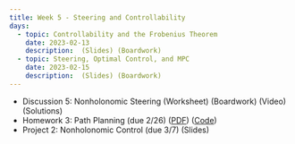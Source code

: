 ```yaml
---
title: Week 5 - Steering and Controllability
days:
  - topic: Controllability and the Frobenius Theorem
    date: 2023-02-13
    description:  (Slides) (Boardwork)
  - topic: Steering, Optimal Control, and MPC
    date: 2023-02-15
    description:  (Slides) (Boardwork)
---
```


- Discussion 5: Nonholonomic Steering (Worksheet) (Boardwork) (Video) (Solutions) 
- Homework 3: Path Planning (due 2/26) ([PDF](https://ucb-ee106.github.io/106b-sp24site/assets/hw/hw3.pdf)) ([Code](https://ucb-ee106.github.io/106b-sp24site/assets/hw/hw3_code.zip))
- Project 2: Nonholonomic Control (due 3/7) (Slides)

<a id="Week6"></a>
